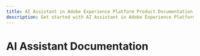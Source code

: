 ```yaml
---
title: AI Assistant in Adobe Experience Platform Product Documentation
description: Get started with AI Assistant in Adobe Experience Platform
---
```

# AI Assistant Documentation
